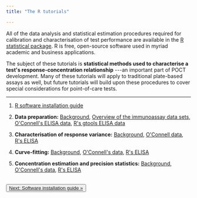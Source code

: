 ```yaml
---
title: "The R tutorials"

---
```


All of the data analysis and statistical estimation procedures required for calibration and characterisation of test performance are available in the [R statistical package](http://www.r-project.org/). R is free, open-source software used in myriad academic and business applications. 

The subject of these tutorials is **statistical methods used to characterise a test's response-concentration relationship<!--, validate test performance and prepare stored calibration curves-->** ---an important part of POCT development. Many of these tutorials will apply to traditional plate-based assays as well, but future tutorials will build upon these procedures to cover special considerations for point-of-care tests. 

<!--
*Performance* includes 1) average or long-run reliability over multiple measurements, conditions and instruments, 2) agreement with a reference method, and 3) associated descriptors of the analytical measurement range (AMR) and clinically reportable range (CRR). Estimates of uncertainty for individual measurements have been neglected in the literature and we examine some issues and candidate methods for these. (These designs and analyses are intended for test developers in pre-market phase or preparation for routine use. User *verification* is well-described elsewhere.)
-->

****


1) [R software installation guide](over_tut1_software.html)

<!--**Calibration**-->

2) **Data preparation:** [Background](calib_tut2_prep_bakground.html), [Overview of the immunoassay data sets](calib_tut2_prep_data_sets.html), [O'Connell's ELISA data](calib_tut2_prep_ocon.html), [R's gtools ELISA data](calib_tut2_prep_elisa.html)

3) **Characterisation of response variance:** [Background](calib_tut3_variance_background.html), [O'Connell data](calib_tut3_variance_ocon.html), [R's ELISA](calib_tut3_variance_elisa.html)

4) **Curve-fitting:** [Background](calib_tut4_curve_background.html), [O'Connell's data](calib_tut4_curve_ocon.html), [R's ELISA](calib_tut4_curve_elisa.html)

5) **Concentration estimation and precision statistics:** [Background](calib_tut5_precision_background.html), [O'Connell's data](calib_tut5_precision_ocon.html), [R's ELISA](calib_tut5_precision_elisa.html)

<!--

*Performance: Estimating Test Accuracy*

6) Reliability (Precision) Studies - [Background](../reliability/tut6_reliabilty/background.html) - [Design Options (Simulations)](../reliability/tut6_reliabilty/design_simulations.html) - [Data Analysis](../reliability/tut6_reliabilty/analysis.html) 

7) Special Considerations for POCT - [Master and stored curves](../reliability/tut7_scale/the_poct_case.html) - [Planning adjusters and software updates](../reliability/tut7_scale/adjusters.html)

8) Agreement Studies - [Background](../agree/tut8_agree/background.html) - [Agreement Analysis (Bland-Altman)](../agree/tut8_agree/tut8_agree.html)

*Reporting: Scientific Publication and Package Inserts*

9) Pulling it all together - [Publication Quality Tables and Figures](../appendices/tut9_wrap/better_tables_and_plots.html) - [Manufacturer's Claims](../appendices/tut9_wrap/manufacturers_claims.html) - [Instructions to Users](../appendices/tut9_wrap/user_instructions.html)

-->

<br>
<button type="button" class="btn"><a href="over_tut1_software.html"> Next: Software installation guide &raquo;</a></button>
<!--
<button type="button" class="btn"><a href="../calibration/calibLit.html"> Skip the software tutorial and go to: Calibration Literature Review &raquo;</a></button>
-->
<br>

